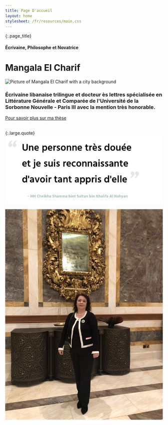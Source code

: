 ```yaml
---
title: Page D'accueil
layout: home
stylesheet: /fr/resources/main.css
---
```


{:.page_title}
#### Écrivaine, Philosophe et Novatrice
# Mangala El Charif

![Picture of Mangala El Charif with a city background](/resources/home.jpg)

### Écrivaine libanaise trilingue et docteur ès lettres spécialisée en Littérature Générale et Comparée de l'Université de la Sorbonne Nouvelle - Paris III avec la mention très honorable.

<div class="block_link">
  <a href="thesis">Pour savoir plus sur ma thèse</a>
</div>

<br>

{:.large.quote}
![A very talented lady that I’m grateful to have learnt so much from ‒ Her Highness Sheikha Shamma bint Sultan bin Khalifa Al Nahyan, a progressive, educated and entrepreneurial member of the Royal family of the United Arab Emirates and CEO of the Alliances for Global Sustainability.](/resources/quote3.png)

![Picture of Mangala El Charif](/resources/home2.jpg)
